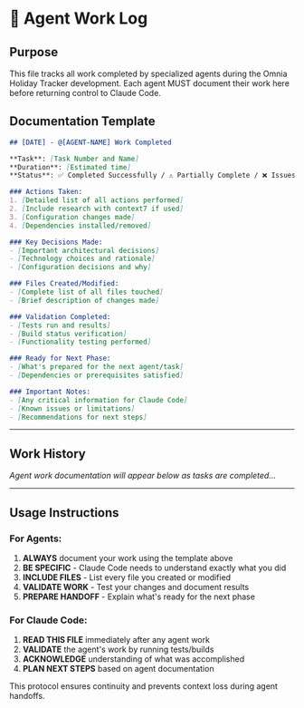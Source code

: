 # 🔄 Agent Work Log

## Purpose
This file tracks all work completed by specialized agents during the Omnia Holiday Tracker development. Each agent MUST document their work here before returning control to Claude Code.

## Documentation Template

```markdown
## [DATE] - @[AGENT-NAME] Work Completed

**Task**: [Task Number and Name]
**Duration**: [Estimated time]
**Status**: ✅ Completed Successfully / ⚠️ Partially Complete / ❌ Issues Found

### Actions Taken:
1. [Detailed list of all actions performed]
2. [Include research with context7 if used]
3. [Configuration changes made]
4. [Dependencies installed/removed]

### Key Decisions Made:
- [Important architectural decisions]
- [Technology choices and rationale]
- [Configuration decisions and why]

### Files Created/Modified:
- [Complete list of all files touched]
- [Brief description of changes made]

### Validation Completed:
- [Tests run and results]
- [Build status verification]
- [Functionality testing performed]

### Ready for Next Phase:
- [What's prepared for the next agent/task]
- [Dependencies or prerequisites satisfied]

### Important Notes:
- [Any critical information for Claude Code]
- [Known issues or limitations]
- [Recommendations for next steps]
```

---

## Work History

*Agent work documentation will appear below as tasks are completed...*

---

## Usage Instructions

### For Agents:
1. **ALWAYS** document your work using the template above
2. **BE SPECIFIC** - Claude Code needs to understand exactly what you did
3. **INCLUDE FILES** - List every file you created or modified
4. **VALIDATE WORK** - Test your changes and document results
5. **PREPARE HANDOFF** - Explain what's ready for the next phase

### For Claude Code:
1. **READ THIS FILE** immediately after any agent work
2. **VALIDATE** the agent's work by running tests/builds
3. **ACKNOWLEDGE** understanding of what was accomplished
4. **PLAN NEXT STEPS** based on agent documentation

This protocol ensures continuity and prevents context loss during agent handoffs.
